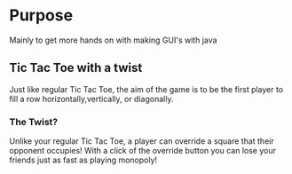 # Purpose
Mainly to get more hands on with making GUI's with java

## Tic Tac Toe with a twist
Just like regular Tic Tac Toe, the aim of the game is to be the first player to fill a row horizontally,vertically, or diagonally.

### The Twist?
Unlike your regular Tic Tac Toe, a player can override a square that their opponent occupies! With a click of the override button you can lose your friends just as fast as playing monopoly!

